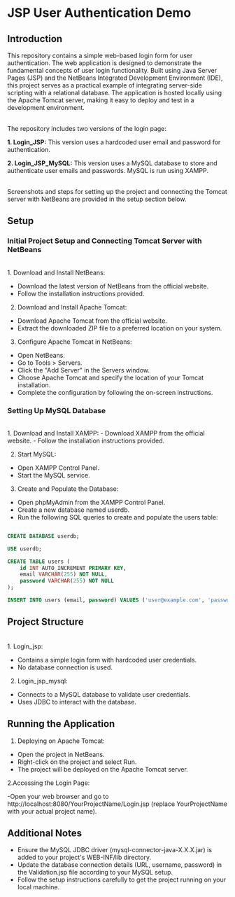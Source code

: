 # JSP User Authentication Demo

## Introduction

This repository contains a simple web-based login form for user authentication. The web application is designed to demonstrate the fundamental concepts of user login functionality. Built using Java Server Pages (JSP) and the NetBeans Integrated Development Environment (IDE), this project serves as a practical example of integrating server-side scripting with a relational database. The application is hosted locally using the Apache Tomcat server, making it easy to deploy and test in a development environment.   
<br>
 
The repository includes two versions of the login page:

**1. Login_JSP:** This version uses a hardcoded user email and password for authentication.  

**2. Login_JSP_MySQL:** This version uses a MySQL database to store and authenticate user emails and passwords. MySQL is run using XAMPP.

<br>
Screenshots and steps for setting up the project and connecting the Tomcat server with NetBeans are provided in the setup section below.


## Setup

### Initial Project Setup and Connecting Tomcat Server with NetBeans
<br>
1. Download and Install NetBeans:


- Download the latest version of NetBeans from the official website.
- Follow the installation instructions provided.

2. Download and Install Apache Tomcat:
- Download Apache Tomcat from the official website.
- Extract the downloaded ZIP file to a preferred location on your system.
  
3. Configure Apache Tomcat in NetBeans:
- Open NetBeans.
- Go to Tools > Servers.
- Click the "Add Server" in the Servers window.
- Choose Apache Tomcat and specify the location of your Tomcat installation.
- Complete the configuration by following the on-screen instructions.

### Setting Up MySQL Database
<br>
1. Download and Install XAMPP:
- Download XAMPP from the official website.
- Follow the installation instructions provided.

2. Start MySQL:

- Open XAMPP Control Panel.
- Start the MySQL service.

3. Create and Populate the Database:

- Open phpMyAdmin from the XAMPP Control Panel.
- Create a new database named userdb.
- Run the following SQL queries to create and populate the users table:


```SQL

CREATE DATABASE userdb;

USE userdb;

CREATE TABLE users (
    id INT AUTO_INCREMENT PRIMARY KEY,
    email VARCHAR(255) NOT NULL,
    password VARCHAR(255) NOT NULL
);

INSERT INTO users (email, password) VALUES ('user@example.com', 'password123');
```

## Project Structure
<br>
1. Login_jsp:

- Contains a simple login form with hardcoded user credentials.
- No database connection is used.

2. Login_jsp_mysql:

- Connects to a MySQL database to validate user credentials.
- Uses JDBC to interact with the database.

## Running the Application

1. Deploying on Apache Tomcat:

- Open the project in NetBeans.
- Right-click on the project and select Run.
- The project will be deployed on the Apache Tomcat server.

2.Accessing the Login Page:

-Open your web browser and go to http://localhost:8080/YourProjectName/Login.jsp (replace YourProjectName with your actual project name).


## Additional Notes
- Ensure the MySQL JDBC driver (mysql-connector-java-X.X.X.jar) is added to your project's WEB-INF/lib directory.
- Update the database connection details (URL, username, password) in the Validation.jsp file according to your MySQL setup.
- Follow the setup instructions carefully to get the project running on your local machine.



